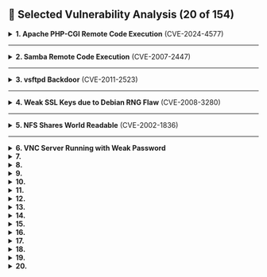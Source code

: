 ## 🔐 Selected Vulnerability Analysis (20 of 154)

<details>
<summary><strong>1. Apache PHP-CGI Remote Code Execution</strong> (CVE-2024-4577)</summary>

- **Severity**: Critical
- **Affected Service**: PHP (Apache Integration)
- **Affected Port**: N/A
- **Description**: The installed version of PHP allows arbitrary code execution via crafted CGI requests. This vulnerability can be used to gain remote shell access.
- **Suggested Fix**:
  - Update PHP to the latest patched version
  - Disable CGI execution if not needed
  - Restrict access to script directories

</details>

---

<details>
<summary><strong>2. Samba Remote Code Execution</strong> (CVE-2007-2447)</summary>

- **Severity**: High
- **Affected Service**: SMB (Samba)
- **Affected Port**: 445
- **Description**: Command injection vulnerability in Samba allows remote attackers to execute code as root via crafted requests to shared folders.
- **Suggested Fix**:
  - Upgrade Samba to a secure version
  - Disable guest access
  - Isolate Samba behind internal firewalls

</details>

---

<details>
<summary><strong>3. vsftpd Backdoor</strong> (CVE-2011-2523)</summary>

- **Severity**: Critical
- **Affected Service**: FTP (vsftpd)
- **Affected Port**: 21
- **Description**: A malicious version of vsftpd allows attackers to gain shell access by logging in with a crafted username.
- **Suggested Fix**:
  - Replace vsftpd with a trusted version
  - Restrict anonymous access
  - Monitor authentication logs

</details>

---

<details>
<summary><strong>4. Weak SSL Keys due to Debian RNG Flaw</strong> (CVE-2008-3280)</summary>

- **Severity**: Critical
- **Affected Service**: OpenSSL / OpenSSH
- **Affected Port**: 22 / HTTPS Ports
- **Description**: Weak SSL keys generated due to a flawed Debian RNG allow predictable key generation, making brute force attacks viable.
- **Suggested Fix**:
  - Regenerate all affected keys
  - Upgrade to patched OpenSSL versions
  - Reissue and revoke old certificates

</details>

---

<details>
<summary><strong>5. NFS Shares World Readable</strong> (CVE-2002-1836)</summary>

- **Severity**: High
- **Affected Service**: NFS
- **Affected Port**: 2049 TCP/UDP
- **Description**: NFS shares are exported without access restrictions, allowing unauthorized mounts.
- **Suggested Fix**:
  - Configure NFS exports with IP or hostname restrictions
  - Use firewalls to limit NFS access

</details>

---

<details>
<summary><strong>6. VNC Server Running with Weak Password</strong></summary>

- **Severity**: Critical
- **Affected Service**: VNC
- **Affected Port**: 5900
- **Description**: VNC server allows access with weak password ("password"), enabling remote compromise.
- **Suggested Fix**:
  - Use strong passwords
  - Disable unused VNC services
  - Implement network-layer authentication

</details>

<details>
<summary><strong>7.  </strong> </summary>

- **Severity**:
- **Affected Service**:
- **Affected Port**:
- **Description**:
- **Suggested Fix**:

</details>
<details>
<summary><strong>8.  </strong> </summary>

- **Severity**:
- **Affected Service**:
- **Affected Port**:
- **Description**:
- **Suggested Fix**:

</details>
<details>
<summary><strong>9.  </strong> </summary>

- **Severity**:
- **Affected Service**:
- **Affected Port**:
- **Description**:
- ## **Suggested Fix**:

</details>
<details>
<summary><strong>10.  </strong> </summary>

- **Severity**:
- **Affected Service**:
- **Affected Port**:
- **Description**:
- **Suggested Fix**:

</details>
<details>
<summary><strong>11.  </strong> </summary>

- **Severity**:
- **Affected Service**:
- **Affected Port**:
- **Description**:
- **Suggested Fix**:

</details>
<details>
<summary><strong>12.  </strong> </summary>

- **Severity**:
- **Affected Service**:
- **Affected Port**:
- **Description**:
- **Suggested Fix**:

</details>
<details>
<summary><strong>13.  </strong> </summary>

- **Severity**:
- **Affected Service**:
- **Affected Port**:
- **Description**:
- **Suggested Fix**:

</details>
<details>
<summary><strong>14.  </strong> </summary>

- **Severity**:
- **Affected Service**:
- **Affected Port**:
- **Description**:
- **Suggested Fix**:

</details>
<details>
<summary><strong>15.  </strong> </summary>

- **Severity**:
- **Affected Service**:
- **Affected Port**:
- **Description**:
- **Suggested Fix**:

</details>
<details>
<summary><strong>16.  </strong> </summary>

- **Severity**:
- **Affected Service**:
- **Affected Port**:
- **Description**:
- **Suggested Fix**:

</details>
<details>
<summary><strong>17.  </strong> </summary>

- **Severity**:
- **Affected Service**:
- **Affected Port**:
- **Description**:
- **Suggested Fix**:

</details>
<details>
<summary><strong>18.  </strong> </summary>

- **Severity**:
- **Affected Service**:
- **Affected Port**:
- **Description**:
- **Suggested Fix**:

</details>
<details>
<summary><strong>19.  </strong> </summary>

- **Severity**:
- **Affected Service**:
- **Affected Port**:
- **Description**:
- **Suggested Fix**:

</details>
<details>
<summary><strong>20.  </strong> </summary>

- **Severity**:
- **Affected Service**:
- **Affected Port**:
- **Description**:
- **Suggested Fix**:

</details>
